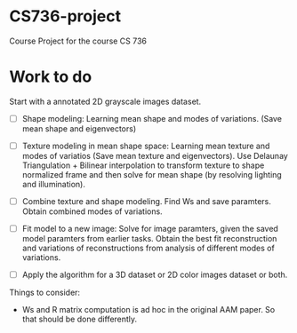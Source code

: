 # CS736-project
Course Project for the course CS 736

# Work to do

Start with a annotated 2D grayscale images dataset. 

- [ ] Shape modeling: Learning mean shape and modes of variations. (Save mean shape and eigenvectors)
- [ ] Texture modeling in mean shape space: Learning mean texture and modes of variatios (Save mean texture and eigenvectors). Use Delaunay Triangulation + Bilinear interpolation to transform texture to shape normalized frame and then solve for mean shape (by resolving lighting and illumination). 
- [ ] Combine texture and shape modeling. Find Ws and save paramters. Obtain combined modes of variations. 

- [ ] Fit model to a new image: Solve for image paramters, given the saved model paramters from earlier tasks. Obtain the best fit reconstruction and variations of reconstructions from analysis of different modes of variations. 
- [ ] Apply the algorithm for a 3D dataset or 2D color images dataset or both.

Things to consider: 
- Ws and R matrix computation is ad hoc in the original AAM paper. So that should be done differently.

